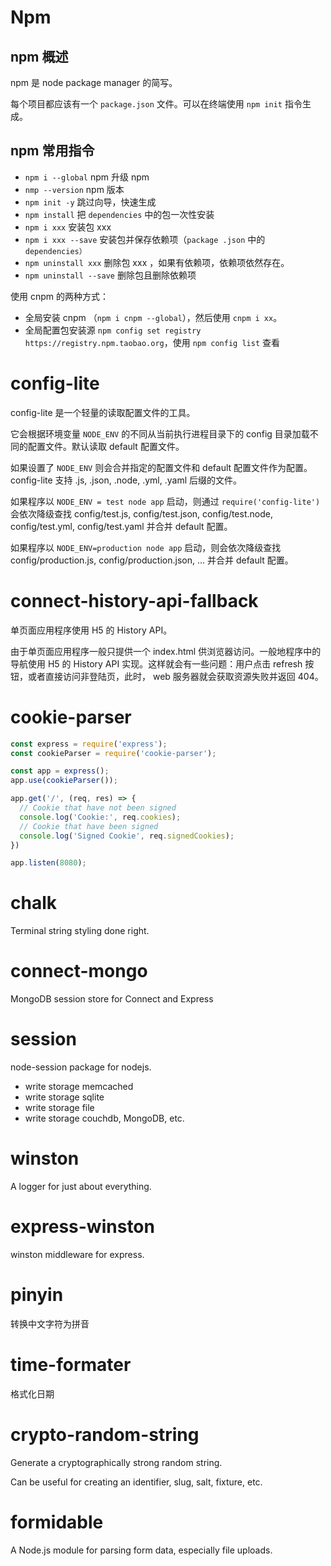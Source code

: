 # Npm

## npm 概述
npm 是 node package manager 的简写。

每个项目都应该有一个 `package.json` 文件。可以在终端使用 `npm init` 指令生成。


## npm 常用指令

- `npm i --global` npm 升级 npm
- `nmp --version` npm 版本
- `npm init -y` 跳过向导，快速生成
- `npm install` 把 `dependencies` 中的包一次性安装
- `npm i xxx` 安装包 xxx
- `npm i xxx --save` 安装包并保存依赖项（`package
.json` 中的 `dependencies）`
- `npm uninstall xxx` 删除包 xxx ，如果有依赖项，依赖项依然存在。
- `npm uninstall --save` 删除包且删除依赖项


使用 cnpm 的两种方式：
- 全局安装 cnpm （`npm i cnpm --global`），然后使用 `cnpm i xx`。
- 全局配置包安装源 `npm config set registry https://registry.npm.taobao.org`，使用 `npm config list` 查看

# config-lite

config-lite 是一个轻量的读取配置文件的工具。

它会根据环境变量 `NODE_ENV` 的不同从当前执行进程目录下的 config 目录加载不同的配置文件。默认读取 default 配置文件。

如果设置了 `NODE_ENV` 则会合并指定的配置文件和 default 配置文件作为配置。config-lite 支持 .js, .json, .node, .yml, .yaml 后缀的文件。

如果程序以 `NODE_ENV = test node app` 启动，则通过  `require('config-lite')`
会依次降级查找 config/test.js, config/test.json, config/test.node, config/test.yml,
config/test.yaml 并合并 default 配置。

如果程序以 `NODE_ENV=production node app` 启动，则会依次降级查找 config/production.js,
config/production.json, ... 并合并 default 配置。

# connect-history-api-fallback

单页面应用程序使用 H5 的 History API。

由于单页面应用程序一般只提供一个 index.html 供浏览器访问。一般地程序中的导航使用 H5 的
History API 实现。这样就会有一些问题：用户点击 refresh 按钮，或者直接访问非登陆页，此时，
web 服务器就会获取资源失败并返回 404。

# cookie-parser

```javascript
const express = require('express');
const cookieParser = require('cookie-parser');

const app = express();
app.use(cookieParser());

app.get('/', (req, res) => {
  // Cookie that have not been signed
  console.log('Cookie:', req.cookies);
  // Cookie that have been signed
  console.log('Signed Cookie', req.signedCookies);
})

app.listen(8080);
```

# chalk

Terminal string styling done right.

# connect-mongo

MongoDB session store for Connect and Express

# session

node-session package for nodejs.

- write storage memcached
- write storage sqlite
- write storage file
- write storage couchdb, MongoDB, etc.

# winston

A logger for just about everything.

# express-winston

winston middleware for express.

# pinyin

转换中文字符为拼音

# time-formater

格式化日期

# crypto-random-string

Generate a cryptographically strong random string.

Can be useful for creating an identifier, slug, salt, fixture, etc.

# formidable

A Node.js module for parsing form data, especially file uploads.
